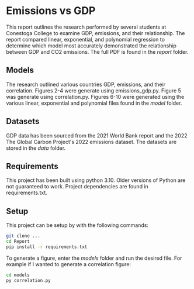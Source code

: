 
# Emissions vs GDP

This report outlines the research performed by several students at Conestoga College to examine GDP, emissions, and their relationship. The report compared linear, exponential, and polynomial regression to determine which model most accurately demonstrated the relationship between GDP and CO2 emissions. The full PDF is found in the *report* folder.

## Models

The research outlined various countries GDP, emissions, and their correlation. Figures 2-4 were generate using emissions_gdp.py. Figure 5 was generate using correlation.py. Figures 6-10 were generated using the various linear, exponential and polynomial files found in the *model* folder.

## Datasets

GDP data has been sourced from the 2021 World Bank report and the 2022 The Global Carbon Project's 2022 emissions dataset. The datasets are stored in the *data* folder.

## Requirements

This project has been built using python 3.10. Older versions of Python are not guaranteed to work. Project dependencies are found in requirements.txt.

## Setup

This project can be setup by with the following commands:

```bash
git clone ...
cd Report
pip install -r requirements.txt
```
To generate a figure, enter the *models* folder and run the desired file. For example if I wanted to generate a correlation figure:

```bash
cd models
py correlation.py
```
